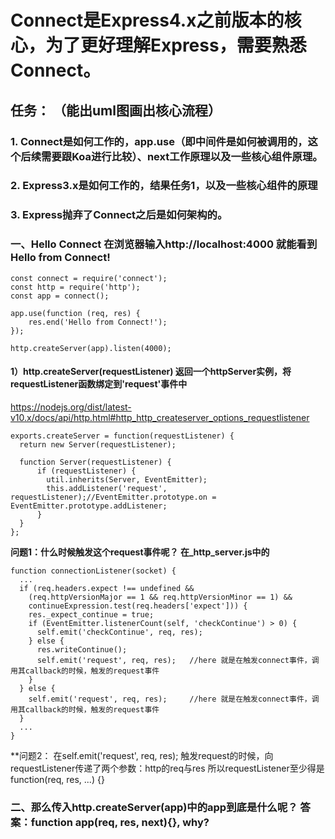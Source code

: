 
# Connect是Express4.x之前版本的核心，为了更好理解Express，需要熟悉Connect。


## 任务： （能出uml图画出核心流程）
### 1. Connect是如何工作的，app.use（即中间件是如何被调用的，这个后续需要跟Koa进行比较）、next工作原理以及一些核心组件原理。
### 2. Express3.x是如何工作的，结果任务1，以及一些核心组件的原理
### 3. Express抛弃了Connect之后是如何架构的。



### 一、Hello Connect 在浏览器输入http://localhost:4000 就能看到Hello from Connect!

    const connect = require('connect');
    const http = require('http');
    const app = connect();

    app.use(function (req, res) {
        res.end('Hello from Connect!');
    });

    http.createServer(app).listen(4000);

#### 1）http.createServer(requestListener) 返回一个httpServer实例，将requestListener函数绑定到'request'事件中
https://nodejs.org/dist/latest-v10.x/docs/api/http.html#http_http_createserver_options_requestlistener
   
    exports.createServer = function(requestListener) {
      return new Server(requestListener);
      
      function Server(requestListener) {
          if (requestListener) {
            util.inherits(Server, EventEmitter);
            this.addListener('request', requestListener);//EventEmitter.prototype.on = EventEmitter.prototype.addListener;
          }
      }
    };
    
**问题1：什么时候触发这个request事件呢？
在_http_server.js中的**

    function connectionListener(socket) {
      ...
      if (req.headers.expect !== undefined &&
        (req.httpVersionMajor == 1 && req.httpVersionMinor == 1) &&
        continueExpression.test(req.headers['expect'])) {
        res._expect_continue = true;
        if (EventEmitter.listenerCount(self, 'checkContinue') > 0) {
          self.emit('checkContinue', req, res);
        } else {
          res.writeContinue();
          self.emit('request', req, res);   //here 就是在触发connect事件，调用其callback的时候，触发的request事件
        }
      } else {
        self.emit('request', req, res);     //here 就是在触发connect事件，调用其callback的时候，触发的request事件
      }
      ...
    }
**问题2： 在self.emit('request', req, res); 触发request的时候，向requestListener传递了两个参数：http的req与res
所以requestListener至少得是function(req, res, ...) {}

### 二、那么传入http.createServer(app)中的app到底是什么呢？ 答案：function app(req, res, next){}, why?






